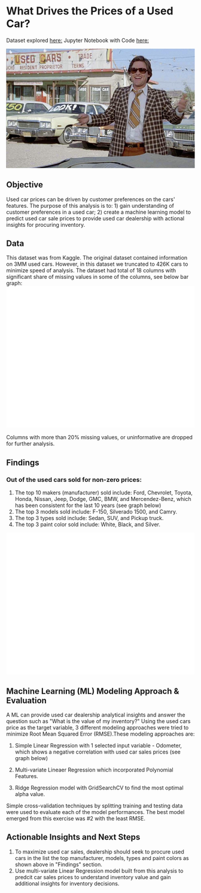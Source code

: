 # What Drives the Prices of a Used Car? 
Dataset explored [here:](https://github.com/jing-li528/Used_car_sales/blob/main/data.zip)
Jupyter Notebook with Code [here:](https://github.com/jing-li528/Used_car_sales/blob/main/used_car_sales_prediction.ipynb) 

![](kurt.jpeg)

## Objective 
Used car prices can be driven by customer preferences on the cars' features. The purpose of this analysis is to: 1) gain understanding of customer preferences in a used car; 2) create a machine learning model to predict used car sale prices to provide used car dealership with actional insights for procuring inventory. 

## Data
This dataset was from Kaggle. The original dataset contained information on 3MM used cars. However, in this dataset we truncated to 426K cars to minimize speed of analysis. 
The dataset had total of 18 columns with significant share of missing values in some of the columns, see below bar graph: 
![](https://github.com/jing-li528/Used_car_sales/blob/main/missing_values.png)

Columns with more than 20% missing values, or uninformative are dropped for further analysis. 

## Findings
### Out of the used cars sold for non-zero prices: 
1. The top 10 makers (manufacturer) sold include: Ford, Chevrolet, Toyota, Honda, Nissan, Jeep, Dodge, GMC, BMW, and Mercendez-Benz, which has been consistent for the last 10 years (see graph below)
2. The top 3 models sold include: F-150, Silverado 1500, and Camry.
3. The top 3 types sold include: Sedan, SUV, and Pickup truck.
4. The top 3 paint color sold include: White, Black, and Silver.

![](https://github.com/jing-li528/Used_car_sales/blob/main/sales_by_manufacturer_last_10_yr.png)

## Machine Learning (ML) Modeling Approach & Evaluation
A ML can provide used car dealership analytical insights and answer the question such as "What is the value of my inventory?" Using the used cars price as the target variable, 3 different modeling approaches were tried to minimize Root Mean Squared Error (RMSE).These modeling approaches are: 
1. Simple Linear Regression with 1 selected input variable - Odometer, which shows a negative correlation with used car sales prices (see graph below)
![]()

2. Multi-variate Lineaer Regression which incorporated Polynomial Features.
3. Ridge Regression model with GridSearchCV to find the most optimal alpha value.
 
Simple cross-validation techniques by splitting training and testing data were used to evaluate each of the model performances. The best model emerged from this exercise was #2 with the least RMSE. 

## Actionable Insights and Next Steps 
1. To maximize used car sales, dealership should seek to procure used cars in the list the top manufacturer, models, types and paint colors as shown above in "Findings" section.
2. Use multi-variate Linear Regression model built from this analysis to predcit car sales prices to understand inventory value and gain additional insights for inventory decisions. 
